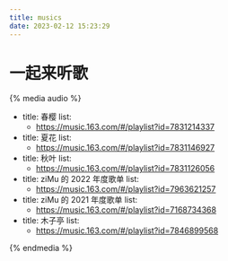 ```yaml
---
title: musics
date: 2023-02-12 15:23:29
---
```


# 一起来听歌

{% media audio %}

- title: 春樱
  list:
  - https://music.163.com/#/playlist?id=7831214337
- title: 夏花
  list:
  - https://music.163.com/#/playlist?id=7831146927
- title: 秋叶
  list:
  - https://music.163.com/#/playlist?id=7831126056
- title: ziMu 的 2022 年度歌单
  list:
  - https://music.163.com/#/playlist?id=7963621257
- title: ziMu 的 2021 年度歌单
  list:
  - https://music.163.com/#/playlist?id=7168734368
- title: 木子亭
  list:
  - https://music.163.com/#/playlist?id=7846899568

{% endmedia %}
